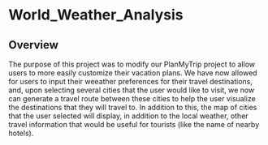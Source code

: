 # World_Weather_Analysis

## Overview
The purpose of this project was to modify our PlanMyTrip project to allow users to more easily customize their vacation plans.  We have now allowed for users to input their weeather preferences for their travel destinations, and, upon selecting several cities that the user would like to visit, we now can generate a travel route between these cities to help the user visualize the destinations that they will travel to.  In addition to this, the map of cities that the user selected will display, in addition to the local weather, other travel information that would be useful for tourists (like the name of nearby hotels).
